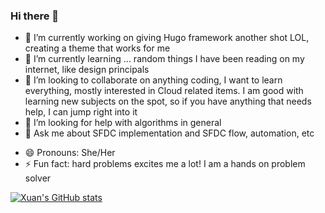 ### Hi there 👋

<!--
**xuanjin001/xuanjin001** is a ✨ _special_ ✨ repository because its `README.md` (this file) appears on your GitHub profile.

Here are some ideas to get you started:

https://github.com/anuraghazra/github-readme-stats#github-stats-card
--> 

- 🔭 I’m currently working on giving Hugo framework another shot LOL, creating a theme that works for me
- 🌱 I’m currently learning ... random things I have been reading on my internet, like design principals
- 👯 I’m looking to collaborate on anything coding, I want to learn everything, mostly interested in Cloud related items. I am good with learning new subjects on the spot, so if you have anything that needs help, I can jump right into it
- 🤔 I’m looking for help with algorithms in general 
- 💬 Ask me about SFDC implementation and SFDC flow, automation, etc
<!-- 📫 How to reach me: @xjin530, twitter is the best way!! ping me!! -->
- 😄 Pronouns: She/Her
- ⚡ Fun fact: hard problems excites me a lot! I am a hands on problem solver
<!--
![Xuan's GitHub stats](https://github-readme-stats.vercel.app/api?username=xuanjin001&count_private=true)
-->

[![Xuan's GitHub stats](https://github-readme-stats.vercel.app/api?username=xuanjin001)](https://github.com/xuanjin001/github-readme-stats)

